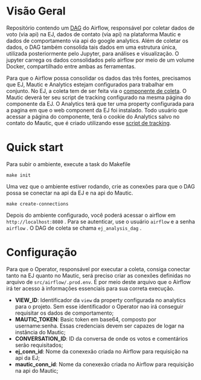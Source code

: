 # Visão Geral

Repositório contendo um [DAG](https://airflow.apache.org/docs/stable/concepts.html) do Airflow, 
responsável por coletar dados de voto (via api) na EJ, dados de contato (via api) na plataforma Mautic
e dados de comportamento via api do google analytics. Além de coletar
os dados, o DAG também consolida tais dados em uma estrutura única, utilizada posteriormente
pelo Jupyter, para análises e visualização. O jupyter carrega os dados consolidados pelo
airflow por meio de um volume Docker, compartilhado entre ambas as ferramentas.

Para que o Airflow possa consolidar os dados das três fontes, precisamos que EJ, 
Mautic e Analytics estejam configurados para trabalhar em conjunto. No EJ, a coleta tem de ser feita via o 
[componente de coleta](https://github.com/cidadedemocratica/ej-components). 
O Mautic deverá ter seu script de tracking configurado
na mesma página do componente da EJ. O Analytics terá que ter uma property
configurada para a pagina em que o web component da EJ foi instalado. Todo
usuário que acessar a página do componente, terá o cookie do Analytics salvo
no contato do Mautic, que é criado utilizando esse [script de tracking](https://github.com/cidadedemocratica/ej-server/issues/105).


# Quick start

Para subir o ambiente, execute a task do Makefile

	make init

Uma vez que o ambiente estiver rodando, crie as conexões para que o DAG possa se conectar na api da EJ e na api do Mautic. 

	make create-connections

Depois do ambiente configurado, você poderá acessar o airflow em `http://localhost:8080` . Para se autenticar, use o usuário `airflow`  e a senha `airflow` . O DAG de coleta se chama `ej_analysis_dag` .

# Configuração

Para que o Operator, responsável por executar a coleta, consiga conectar tanto na EJ quanto no Mautic,
será preciso criar as conexões definidas no arquivo de `src/airflow/.prod.env`. É por meio deste arquivo
que o Airflow irá ter acesso à informações essenciais para sua correta execução.

- **VIEW_ID**: Identificador da `view` da property configurada no analytics para o projeto. Sem esse identificador o Operator nao irá conseguir requisitar os dados de comportamento;
- **MAUTIC_TOKEN**: Basic token em base64, composto por username:senha. Essas credenciais devem ser capazes de logar na instância do Mautic;
- **CONVERSATION_ID**: ID da conversa de onde os votos e comentários serão requisitados;
- **ej_conn_id**: Nome da conexexão criada no Airflow para requisição na api da EJ;
- **mautic_conn_id**: Nome da conexexão criada no Airflow para requisição na api do Mautic;
